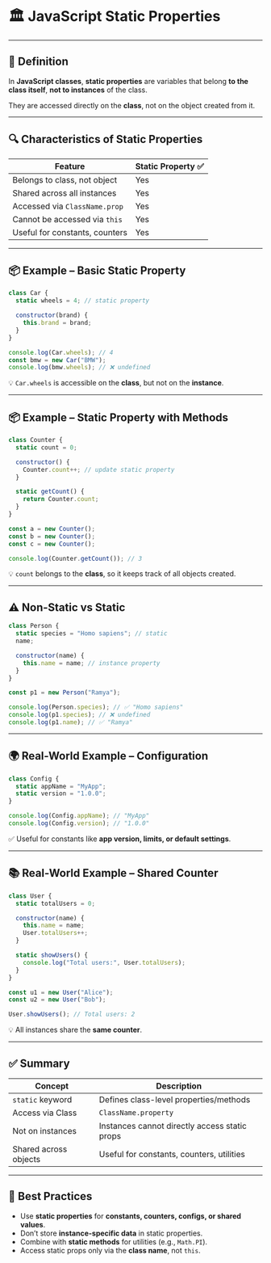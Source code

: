 # 🏛️ JavaScript Static Properties

---

## 📖 Definition

In **JavaScript classes**, **static properties** are variables that belong **to the class itself**, **not to instances** of the class.

They are accessed directly on the **class**, not on the object created from it.

---

## 🔍 Characteristics of Static Properties

| Feature                        | Static Property ✅ |
| ------------------------------ | ----------------- |
| Belongs to class, not object   | Yes               |
| Shared across all instances    | Yes               |
| Accessed via `ClassName.prop`  | Yes               |
| Cannot be accessed via `this`  | Yes               |
| Useful for constants, counters | Yes               |

---

## 📦 Example – Basic Static Property

```javascript
class Car {
  static wheels = 4; // static property

  constructor(brand) {
    this.brand = brand;
  }
}

console.log(Car.wheels); // 4
const bmw = new Car("BMW");
console.log(bmw.wheels); // ❌ undefined
```

💡 `Car.wheels` is accessible on the **class**, but not on the **instance**.

---

## 📦 Example – Static Property with Methods

```javascript
class Counter {
  static count = 0;

  constructor() {
    Counter.count++; // update static property
  }

  static getCount() {
    return Counter.count;
  }
}

const a = new Counter();
const b = new Counter();
const c = new Counter();

console.log(Counter.getCount()); // 3
```

💡 `count` belongs to the **class**, so it keeps track of all objects created.

---

## ⚠ Non-Static vs Static

```javascript
class Person {
  static species = "Homo sapiens"; // static
  name;

  constructor(name) {
    this.name = name; // instance property
  }
}

const p1 = new Person("Ramya");

console.log(Person.species); // ✅ "Homo sapiens"
console.log(p1.species); // ❌ undefined
console.log(p1.name); // ✅ "Ramya"
```

---

## 🌍 Real-World Example – Configuration

```javascript
class Config {
  static appName = "MyApp";
  static version = "1.0.0";
}

console.log(Config.appName); // "MyApp"
console.log(Config.version); // "1.0.0"
```

✅ Useful for constants like **app version, limits, or default settings**.

---

## 📚 Real-World Example – Shared Counter

```javascript
class User {
  static totalUsers = 0;

  constructor(name) {
    this.name = name;
    User.totalUsers++;
  }

  static showUsers() {
    console.log("Total users:", User.totalUsers);
  }
}

const u1 = new User("Alice");
const u2 = new User("Bob");

User.showUsers(); // Total users: 2
```

💡 All instances share the **same counter**.

---

## ✅ Summary

| Concept               | Description                                   |
| --------------------- | --------------------------------------------- |
| `static` keyword      | Defines class-level properties/methods        |
| Access via Class      | `ClassName.property`                          |
| Not on instances      | Instances cannot directly access static props |
| Shared across objects | Useful for constants, counters, utilities     |

---

## 🧠 Best Practices

* Use **static properties** for **constants, counters, configs, or shared values**.
* Don’t store **instance-specific data** in static properties.
* Combine with **static methods** for utilities (e.g., `Math.PI`).
* Access static props only via the **class name**, not `this`.

